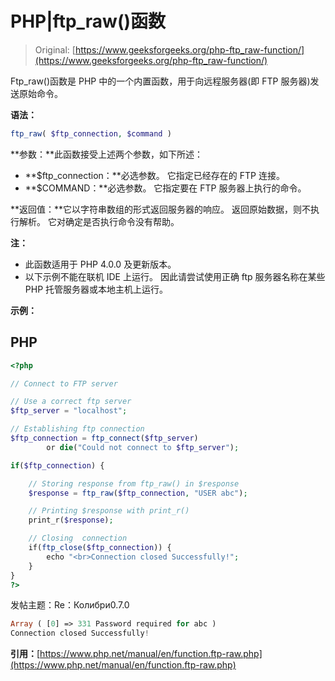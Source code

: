 # PHP|ftp_raw()函数

> Original: [https://www.geeksforgeeks.org/php-ftp_raw-function/](https://www.geeksforgeeks.org/php-ftp_raw-function/)

Ftp_raw()函数是 PHP 中的一个内置函数，用于向远程服务器(即 FTP 服务器)发送原始命令。

**语法：**

```php
ftp_raw( $ftp_connection, $command )
```

**参数：**此函数接受上述两个参数，如下所述：

*   **$ftp_connection：**必选参数。 它指定已经存在的 FTP 连接。
*   **$COMMAND：**必选参数。 它指定要在 FTP 服务器上执行的命令。

**返回值：**它以字符串数组的形式返回服务器的响应。 返回原始数据，则不执行解析。 它对确定是否执行命令没有帮助。

**注：**

*   此函数适用于 PHP 4.0.0 及更新版本。
*   以下示例不能在联机 IDE 上运行。 因此请尝试使用正确 ftp 服务器名称在某些 PHP 托管服务器或本地主机上运行。

**示例：**

## PHP

```php
<?php

// Connect to FTP server

// Use a correct ftp server
$ftp_server = "localhost";

// Establishing ftp connection
$ftp_connection = ftp_connect($ftp_server)
        or die("Could not connect to $ftp_server");

if($ftp_connection) {

    // Storing response from ftp_raw() in $response
    $response = ftp_raw($ftp_connection, "USER abc");

    // Printing $response with print_r()
    print_r($response);  

    // Closing  connection
    if(ftp_close($ftp_connection)) {
        echo "<br>Connection closed Successfully!";
    }
}
?>
```

发帖主题：Re：Колибри0.7.0

```php
Array ( [0] => 331 Password required for abc ) 
Connection closed Successfully!
```

**引用：**[https://www.php.net/manual/en/function.ftp-raw.php](https://www.php.net/manual/en/function.ftp-raw.php)